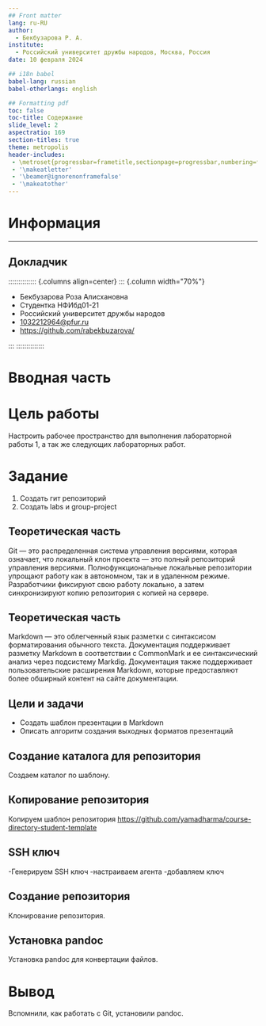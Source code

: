 ```yaml
---
## Front matter
lang: ru-RU
author:
  - Бекбузарова Р. А.
institute:
  - Российский университет дружбы народов, Москва, Россия
date: 10 февраля 2024

## i18n babel
babel-lang: russian
babel-otherlangs: english

## Formatting pdf
toc: false
toc-title: Содержание
slide_level: 2
aspectratio: 169
section-titles: true
theme: metropolis
header-includes:
 - \metroset{progressbar=frametitle,sectionpage=progressbar,numbering=fraction}
 - '\makeatletter'
 - '\beamer@ignorenonframefalse'
 - '\makeatother'
---
```


# Информация
---


## Докладчик

:::::::::::::: {.columns align=center}
::: {.column width="70%"}

  * Бекбузарова Роза Алисхановна
  * Студентка НФИбд01-21
  * Российский университет дружбы народов
  * [1032212964@pfur.ru](mailto:1032212964@pfur.ru)
  * <https://github.com/rabekbuzarova/>


:::
::::::::::::::


# Вводная часть

# Цель работы

Настроить рабочее пространство для выполнения лабораторной работы 1, а так же следующих лабораторных работ.

# Задание

1. Создать гит репозиторий
2. Создать labs и group-project

## Теоретическая часть

Git — это распределенная система управления версиями, которая означает, что локальный клон проекта — это полный репозиторий управления версиями. Полнофункциональные локальные репозитории упрощают работу как в автономном, так и в удаленном режиме. Разработчики фиксируют свою работу локально, а затем синхронизируют копию репозитория с копией на сервере.

## Теоретическая часть

Markdown — это облегченный язык разметки с синтаксисом форматирования обычного текста. Документация поддерживает разметку Markdown в соответствии с CommonMark и ее синтаксический анализ через подсистему Markdig. Документация также поддерживает пользовательские расширения Markdown, которые предоставляют более обширный контент на сайте документации.

## Цели и задачи

- Создать шаблон презентации в Markdown
- Описать алгоритм создания выходных форматов презентаций

## Создание каталога для репозитория
Создаем каталог по шаблону.

## Копирование репозитория
Копируем шаблон репозитория https://github.com/yamadharma/course-directory-student-template


## SSH ключ

-Генерируем SSH ключ
-настраиваем агента
-добавляем ключ

## Создание репозитория
Клонирование репозитория.


## Установка pandoc 
Установка pandoc для конвертации файлов.

# Вывод
Вспомнили, как работать с Git, установили pandoc.


